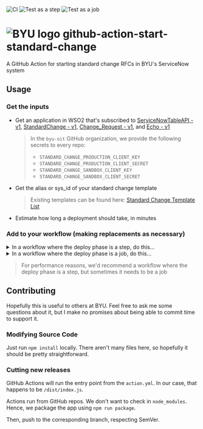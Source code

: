 ![CI](https://github.com/byu-oit/github-action-start-standard-change/workflows/CI/badge.svg)
![Test as a step](https://github.com/byu-oit/github-action-start-standard-change/workflows/Test%20as%20a%20step/badge.svg)
![Test as a job](https://github.com/byu-oit/github-action-start-standard-change/workflows/Test%20as%20a%20job/badge.svg)

# ![BYU logo](https://www.hscripts.com/freeimages/logos/university-logos/byu/byu-logo-clipart-128.gif) github-action-start-standard-change
A GitHub Action for starting standard change RFCs in BYU's ServiceNow system

## Usage

### Get the inputs

* Get an application in WSO2 that's subscribed to [ServiceNowTableAPI - v1](https://api.byu.edu/store/apis/info?name=ServiceNowTableAPI&version=v1&provider=BYU%2Fthirschi), [StandardChange - v1](https://api.byu.edu/store/apis/info?name=StandardChange&version=v1&provider=BYU%2Fdlb44), [Change_Request - v1](https://api.byu.edu/store/apis/info?name=Change_Request&version=v1&provider=BYU%2Fthirschi), and [Echo - v1](https://api.byu.edu/store/apis/info?name=Echo&version=v1&provider=BYU%2Fbcwinter)
   > In the `byu-oit` GitHub organization, we provide the following secrets to every repo:
   > - `STANDARD_CHANGE_PRODUCTION_CLIENT_KEY`
   > - `STANDARD_CHANGE_PRODUCTION_CLIENT_SECRET`
   > - `STANDARD_CHANGE_SANDBOX_CLIENT_KEY`
   > - `STANDARD_CHANGE_SANDBOX_CLIENT_SECRET`
* Get the alias or sys_id of your standard change template
   >Existing templates can be found here: [Standard Change Template List](https://it.byu.edu/nav_to.do?uri=%2Fu_standard_change_template_list.do)
* Estimate how long a deployment should take, in minutes

### Add to your workflow (making replacements as necessary)

<details>
<summary>In a workflow where the deploy phase is a step, do this...</summary>
<p>

```yaml
on: push
name: Some Pipeline
jobs:
  do-all-the-things:
    runs-on: ubuntu-latest
    steps:
      # Build, unit tests, linting, etc.
      # ...
      - name: Start Standard Change
        uses: byu-oit/github-action-start-standard-change@v1
        id: start-standard-change
        with:
          client-key: ${{ secrets.STANDARD_CHANGE_SANDBOX_CLIENT_KEY }} # You'll want to use the production secrets in production
          client-secret: ${{ secrets.STANDARD_CHANGE_SANDBOX_CLIENT_SECRET }}
          template-id: <alias or sys_id of standard change template>
          minutes-until-planned-end: 30 # Optional, defaults to 15
      # Your actual deployment step would go here
      - name: Deploy
        id: deploy
        run: echo Deploy
      - name: End Standard Change
        uses: byu-oit/github-action-end-standard-change@v1
        if: always() && steps.start-standard-change.outcome == 'success' # Run if RFC started, even if the deploy failed
        with:
          client-key: ${{ secrets.STANDARD_CHANGE_SANDBOX_CLIENT_KEY }}
          client-secret: ${{ secrets.STANDARD_CHANGE_SANDBOX_CLIENT_SECRET }}
          change-sys-id: ${{ steps.start-standard-change.outputs.change-sys-id }}
          work-start: ${{ steps.start-standard-change.outputs.work-start }}
          success: ${{ job.status == 'success' }}
```

</p>
</details>

<details>
<summary>In a workflow where the deploy phase is a job, do this...</summary>
<p>

Have a job with an `id` of `deploy` (or change this example accordingly), then

```yaml
on: push
name: Some Pipeline
jobs:
  # Build, unit tests, linting, etc.
  # ...

  start-standard-change:
    name: Start Standard Change
    needs: <id of previous job>
    runs-on: ubuntu-latest
    steps:
      - name: Start Standard Change
        uses: byu-oit/github-action-start-standard-change@v1
        id: start-standard-change
        with:
          client-key: ${{ secrets.STANDARD_CHANGE_SANDBOX_CLIENT_KEY }} # You'll want to use the production secrets in production
          client-secret: ${{ secrets.STANDARD_CHANGE_SANDBOX_CLIENT_SECRET }}
          template-id: <alias or sys_id of standard change template>
          minutes-until-planned-end: 30 # Optional, defaults to 15
    outputs:
      change-sys-id: ${{ steps.start-standard-change.outputs.change-sys-id }}
      work-start: ${{ steps.start-standard-change.outputs.work-start }}

  deploy:
    name: Deploy
    needs: start-standard-change
    runs-on: ubuntu-latest
    steps:
      # ...

  end-standard-change:
    name: End Standard Change
    needs: [deploy, start-standard-change] # We need to wait on outcome of deploy, and we list start-standard-change so that we can grab its outputs
    if: always() && needs.start-standard-change.result == 'success' # Run if RFC started, even if the deploy failed
    runs-on: ubuntu-latest
    steps:
      - uses: byu-oit/github-action-end-standard-change@v1
        with:
          client-key: ${{ secrets.STANDARD_CHANGE_SANDBOX_CLIENT_KEY }}
          client-secret: ${{ secrets.STANDARD_CHANGE_SANDBOX_CLIENT_SECRET }}
          change-sys-id: ${{ needs.start-standard-change.outputs.change-sys-id }}
          work-start: ${{ needs.start-standard-change.outputs.work-start }}
          success: ${{ needs.deploy.result == 'success' }} # Evaluates to 'true' or 'false'
```

</p>
</details>

>For performance reasons, we'd recommend a workflow where the deploy phase is a step, but sometimes it needs to be a job

## Contributing
Hopefully this is useful to others at BYU. Feel free to ask me some questions about it, but I make no promises about being able to commit time to support it.

### Modifying Source Code

Just run `npm install` locally. There aren't many files here, so hopefully it should be pretty straightforward.

### Cutting new releases

GitHub Actions will run the entry point from the `action.yml`. In our case, that happens to be `/dist/index.js`.

Actions run from GitHub repos. We don't want to check in `node_modules`. Hence, we package the app using `npm run package`.

Then, push to the corresponding branch, respecting SemVer.
